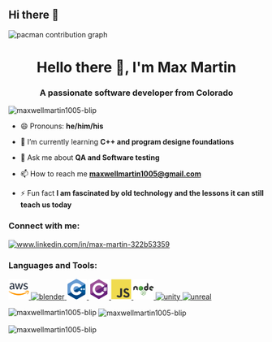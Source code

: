 ## Hi there 👋


<picture>
  <source media="(prefers-color-scheme: dark)" srcset="https://raw.githubusercontent.com/maxwellmartin1005-blip/maxwellmartin1005-blip/output/pacman-contribution-graph-dark.svg">
  <source media="(prefers-color-scheme: light)" srcset="https://raw.githubusercontent.com/maxwellmartin1005-blip/maxwellmartin1005-blip/output/pacman-contribution-graph.svg">
  <img alt="pacman contribution graph" src="https://raw.githubusercontent.com/maxwellmartin1005-blip/maxwellmartin1005-blip/output/pacman-contribution-graph.svg">
</picture>

###


<h1 align="center">Hello there 👋, I'm Max Martin</h1>
<h3 align="center">A passionate software developer from Colorado</h3>

<p align="left"> <img src="https://komarev.com/ghpvc/?username=maxwellmartin1005-blip&label=Profile%20views&color=0e75b6&style=flat" alt="maxwellmartin1005-blip" /> </p>

- 😄 Pronouns: **he/him/his**

- 🌱 I’m currently learning **C++ and program designe foundations**

- 💬 Ask me about **QA and Software testing**

- 📫 How to reach me **maxwellmartin1005@gmail.com**

- ⚡ Fun fact **I am fascinated by old technology and the lessons it can still teach us today**

<h3 align="left">Connect with me:</h3>
<p align="left">
<a href="https://linkedin.com/in/www.linkedin.com/in/max-martin-322b53359" target="blank"><img align="center" src="https://raw.githubusercontent.com/rahuldkjain/github-profile-readme-generator/master/src/images/icons/Social/linked-in-alt.svg" alt="www.linkedin.com/in/max-martin-322b53359" height="30" width="40" /></a>
</p>

<h3 align="left">Languages and Tools:</h3>
<p align="left"> <a href="https://aws.amazon.com" target="_blank" rel="noreferrer"> <img src="https://raw.githubusercontent.com/devicons/devicon/master/icons/amazonwebservices/amazonwebservices-original-wordmark.svg" alt="aws" width="40" height="40"/> </a> <a href="https://www.blender.org/" target="_blank" rel="noreferrer"> <img src="https://download.blender.org/branding/community/blender_community_badge_white.svg" alt="blender" width="40" height="40"/> </a> <a href="https://www.w3schools.com/cpp/" target="_blank" rel="noreferrer"> <img src="https://raw.githubusercontent.com/devicons/devicon/master/icons/cplusplus/cplusplus-original.svg" alt="cplusplus" width="40" height="40"/> </a> <a href="https://www.w3schools.com/cs/" target="_blank" rel="noreferrer"> <img src="https://raw.githubusercontent.com/devicons/devicon/master/icons/csharp/csharp-original.svg" alt="csharp" width="40" height="40"/> </a> <a href="https://developer.mozilla.org/en-US/docs/Web/JavaScript" target="_blank" rel="noreferrer"> <img src="https://raw.githubusercontent.com/devicons/devicon/master/icons/javascript/javascript-original.svg" alt="javascript" width="40" height="40"/> </a> <a href="https://nodejs.org" target="_blank" rel="noreferrer"> <img src="https://raw.githubusercontent.com/devicons/devicon/master/icons/nodejs/nodejs-original-wordmark.svg" alt="nodejs" width="40" height="40"/> </a> <a href="https://unity.com/" target="_blank" rel="noreferrer"> <img src="https://www.vectorlogo.zone/logos/unity3d/unity3d-icon.svg" alt="unity" width="40" height="40"/> </a> <a href="https://unrealengine.com/" target="_blank" rel="noreferrer"> <img src="https://raw.githubusercontent.com/kenangundogan/fontisto/036b7eca71aab1bef8e6a0518f7329f13ed62f6b/icons/svg/brand/unreal-engine.svg" alt="unreal" width="40" height="40"/> </a> </p>

<p><img align="left" src="https://github-readme-stats.vercel.app/api/top-langs?username=maxwellmartin1005-blip&show_icons=true&locale=en&layout=compact" alt="maxwellmartin1005-blip" /></p>

<p>&nbsp;<img align="center" src="https://github-readme-stats.vercel.app/api?username=maxwellmartin1005-blip&show_icons=true&locale=en" alt="maxwellmartin1005-blip" /></p>

<p><img align="center" src="https://github-readme-streak-stats.herokuapp.com/?user=maxwellmartin1005-blip&" alt="maxwellmartin1005-blip" /></p>

